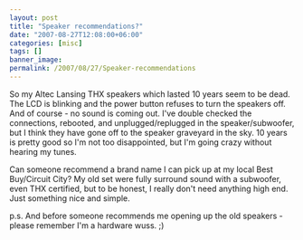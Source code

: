 ```yaml
---
layout: post
title: "Speaker recommendations?"
date: "2007-08-27T12:08:00+06:00"
categories: [misc]
tags: []
banner_image: 
permalink: /2007/08/27/Speaker-recommendations
---
```


So my Altec Lansing THX speakers which lasted 10 years seem to be dead. The LCD is blinking and the power button refuses to turn the speakers off. And of course - no sound is coming out. I've double checked the connections, rebooted, and unplugged/replugged in the speaker/subwoofer, but I think they have gone off to the speaker graveyard in the sky. 10 years is pretty good so I'm not too disappointed, but I'm going crazy without hearing my tunes. 

Can someone recommend a brand name I can pick up at my local Best Buy/Circuit City? My old set were fully surround sound with a subwoofer, even THX certified, but to be honest, I really don't need anything high end. Just something nice and simple. 

p.s. And before someone recommends me opening up the old speakers - please remember I'm a hardware wuss. ;)